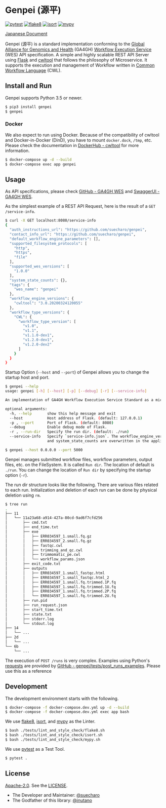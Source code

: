 # Genpei (源平)

[![pytest](https://github.com/suecharo/genpei/workflows/pytest/badge.svg)](https://github.com/suecharo/genpei/actions?query=workflow%3Apytest)
[![flake8](https://github.com/suecharo/genpei/workflows/flake8/badge.svg)](https://github.com/suecharo/genpei/actions?query=workflow%3Aflake8)
[![isort](https://github.com/suecharo/genpei/workflows/isort/badge.svg)](https://github.com/suecharo/genpei/actions?query=workflow%3Aisort)
[![mypy](https://github.com/suecharo/genpei/workflows/mypy/badge.svg)](https://github.com/suecharo/genpei/actions?query=workflow%3Amypy)

[Japanese Document](https://github.com/suecharo/genpei/blob/master/README_ja.md)

Genpei (源平) is a standard implementation conforming to the [Global Alliance for Genomics and Health](https://www.ga4gh.org) (GA4GH) [Workflow Execution Service](https://github.com/ga4gh/workflow-execution-service-schemas) (WES) API specification.
A simple and highly scalable REST API Server using [Flask](https://a2c.bitbucket.io/flask/) and [cwltool](https://github.com/common-workflow-language/cwltool) that follows the philosophy of Microservice.
It supports the execution and management of Workflow written in [Common Workflow Language](https://www.commonwl.org) (CWL).

## Install and Run

Genpei supports Python 3.5 or newer.

```bash
$ pip3 install genpei
$ genpei
```

### Docker

We also expect to run using Docker.
Because of the compatibility of cwltool and Docker-in-Docker (DinD), you have to mount `docker.dock`, `/tmp`, etc.
Please check the documentation in [DockerHub - cwltool](https://hub.docker.com/r/commonworkflowlanguage/cwltool/) for more information.

```bash
$ docker-compose up -d --build
$ docker-compose exec app genpei
```

## Usage

As API specifications, please check [GitHub - GA4GH WES](https://github.com/ga4gh/workflow-execution-service-schemas) and [SwaggerUI - GA4GH WES](https://suecharo.github.io/genpei-swagger-ui/dist/).

As the simplest example of a REST API Request, here is the result of a `GET /service-info`.

```bash
$ curl -X GET localhost:8080/service-info
{
  "auth_instructions_url": "https://github.com/suecharo/genpei",
  "contact_info_url": "https://github.com/suecharo/genpei",
  "default_workflow_engine_parameters": [],
  "supported_filesystem_protocols": [
    "http",
    "https",
    "file"
  ],
  "supported_wes_versions": [
    "1.0.0"
  ],
  "system_state_counts": {},
  "tags": {
    "wes_name": "genpei"
  },
  "workflow_engine_versions": {
    "cwltool": "3.0.20200324120055"
  },
  "workflow_type_versions": {
    "CWL": {
      "workflow_type_version": [
        "v1.0",
        "v1.1",
        "v1.1.0-dev1",
        "v1.2.0-dev1",
        "v1.2.0-dev2"
      ]
    }
  }
}
```

Startup Option (`--host` and `--port`) of Genpei allows you to change the startup host and port.

```bash
$ genpei --help
usage: genpei [-h] [--host] [-p] [--debug] [-r] [--service-info]

An implementation of GA4GH Workflow Execution Service Standard as a microservice

optional arguments:
  -h, --help       show this help message and exit
  --host           Host address of Flask. (default: 127.0.0.1)
  -p , --port      Port of Flask. (default: 8080)
  --debug          Enable debug mode of Flask.
  -r , --run-dir   Specify the run dir. (default: ./run)
  --service-info   Specify `service-info.json`. The workflow_engine_versions, workflow_type_versions
                   and system_state_counts are overwritten in the application.

$ genpei --host 0.0.0.0 --port 5000
```

Genpei manages submitted workflow files, workflow parameters, output files, etc. on the FileSystem. It is called `Run dir`. The location of default is `./run`. You can change the location of `Run dir` by specifying the startup option (`-r`).

The run dir structure looks like the following. There are various files related to each run. Initialization and deletion of each run can be done by physical deletion using `rm`.

```bash
$ tree run
.
├── 11
│   └── 11a23a68-a914-427a-80cd-9ad6f7cfd256
│       ├── cmd.txt
│       ├── end_time.txt
│       ├── exe
│       │   ├── ERR034597_1.small.fq.gz
│       │   ├── ERR034597_2.small.fq.gz
│       │   ├── fastqc.cwl
│       │   ├── trimming_and_qc.cwl
│       │   ├── trimmomatic_pe.cwl
│       │   └── workflow_params.json
│       ├── exit_code.txt
│       ├── outputs
│       │   ├── ERR034597_1.small_fastqc.html
│       │   ├── ERR034597_1.small_fastqc.html_2
│       │   ├── ERR034597_1.small.fq.trimmed.1P.fq
│       │   ├── ERR034597_1.small.fq.trimmed.1U.fq
│       │   ├── ERR034597_1.small.fq.trimmed.2P.fq
│       │   └── ERR034597_1.small.fq.trimmed.2U.fq
│       ├── run.pid
│       ├── run_request.json
│       ├── start_time.txt
│       ├── state.txt
│       ├── stderr.log
│       └── stdout.log
├── 14
│   └── ...
├── 2d
│   └── ...
└── 6b
    └── ...
```

The execution of `POST /runs` is very complex. Examples using Python's [requests](https://requests.readthedocs.io/en/master/) are provided by [GitHub - genpei/tests/post_runs_examples](https://github.com/suecharo/genpei/tree/master/tests/post_runs_examples). Please use this as a reference

## Development

The development environment starts with the following.

```bash
$ docker-compose -f docker-compose.dev.yml up -d --build
$ docker-compose -f docker-compose.dev.yml exec app bash
```

We use [flake8](https://pypi.org/project/flake8/), [isort](https://github.com/timothycrosley/isort), and [mypy](http://mypy-lang.org) as the Linter.

```bash
$ bash ./tests/lint_and_style_check/flake8.sh
$ bash ./tests/lint_and_style_check/isort.sh
$ bash ./tests/lint_and_style_check/mypy.sh
```

We use [pytest](https://docs.pytest.org/en/latest/) as a Test Tool.

```bash
$ pytest .
```

## License

[Apache-2.0](https://www.apache.org/licenses/LICENSE-2.0). See the [LICENSE](https://github.com/suecharo/genpei/blob/master/LICENSE).

- The Developer and Maintainer: [@suecharo](https://github.com/suecharo)
- The Godfather of this library: [@inutano](https://github.com/inutano)
